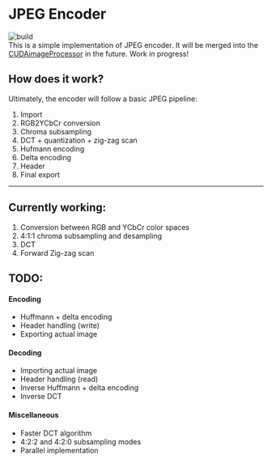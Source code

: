 # JPEG Encoder
![build](https://github.com/JakubOchnik/jpeg-encoder/actions/workflows/cmake.yml/badge.svg)  
This is a simple implementation of JPEG encoder. It will be merged into the [CUDAimageProcessor](https://github.com/JakubOchnik/CUDAimageProcessor) in the future. Work in progress! 

## How does it work?
Ultimately, the encoder will follow a basic JPEG pipeline:
1. Import
2. RGB2YCbCr conversion
3. Chroma subsampling
4. DCT + quantization + zig-zag scan
5. Hufmann encoding
6. Delta encoding
7. Header
8. Final export
___
## Currently working:
1. Conversion between RGB and YCbCr color spaces
2. 4:1:1 chroma subsampling and desampling
3. DCT
4. Forward Zig-zag scan

## TODO:
#### Encoding
- Huffmann + delta encoding
- Header handling (write)
- Exporting actual image
#### Decoding
- Importing actual image
- Header handling (read)
- Inverse Huffmann + delta encoding
- Inverse DCT
#### Miscellaneous
- Faster DCT algorithm
- 4:2:2 and 4:2:0 subsampling modes
- Parallel implementation
